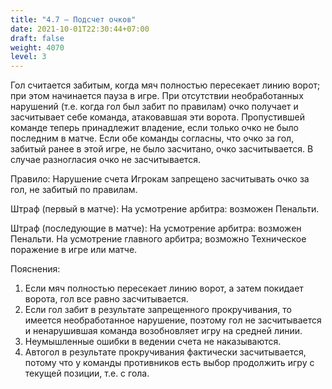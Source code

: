 ```yaml
---
title: "4.7 – Подсчет очков"
date: 2021-10-01T22:30:44+07:00
draft: false
weight: 4070
level: 3
---
```


Гол считается забитым, когда мяч полностью пересекает линию ворот; при этом начинается пауза в
игре. При отсутствии необработанных нарушений (т.е. когда гол был забит по правилам) очко получает и засчитывает себе команда, атаковавшая эти ворота. Пропустившей команде теперь
принадлежит владение, если только очко не было последним в матче.
Если обе команды согласны, что очко за гол, забитый ранее в этой игре, не было засчитано, очко
засчитывается. В случае разногласия очко не засчитывается.

Правило: Нарушение счета
Игрокам запрещено засчитывать очко за гол, не забитый по правилам.

Штраф (первый в матче): На усмотрение арбитра: возможен Пенальти.

Штраф (последующие в матче): На усмотрение арбитра: возможен Пенальти. На усмотрение
главного арбитра; возможно Техническое поражение в игре или матче.

Пояснения:

1. Если мяч полностью пересекает линию ворот, а затем покидает ворота, гол все равно
засчитывается.
2. Если гол забит в результате запрещенного прокручивания, то имеется необработанное
нарушение, поэтому гол не засчитывается и ненарушившая команда возобновляет игру на
средней линии.
3. Неумышленные ошибки в ведении счета не наказываются.
4. Автогол в результате прокручивания фактически засчитывается, потому что у команды
противников есть выбор продолжить игру с текущей позиции, т.е. с гола.